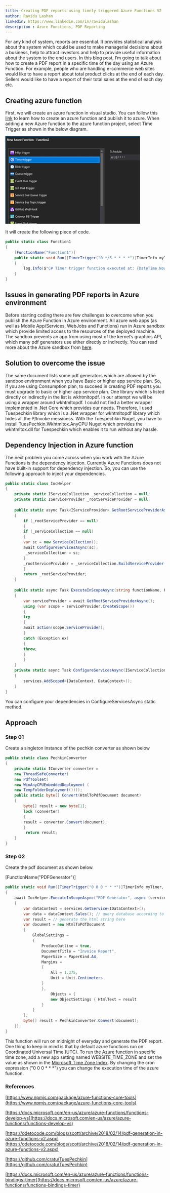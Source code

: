 ```yaml
---
title: Creating PDF reports using timely triggered Azure Functions V2
author: Ravidu Lashan
linkedin: https://www.linkedin.com/in/ravidulashan
description : Azure Functions, PDF Reporting
---
```


For any kind of system, reports are essential. It provides statistical analysis about the system which could be used to make managerial decisions about a business, help to attract investors and help to provide useful information about the system to the end users. In this blog post, I’m going to talk about how to create a PDF report in a specific time of the day using an Azure Function. For example, people who are handling e-commerce web sites would like to have a report about total product clicks at the end of each day. Sellers would like to have a report of their total sales at the end of each day etc. 

## Creating azure function

First, we will create an azure function in visual studio. You can follow this [link](https://docs.microsoft.com/en-us/azure/azure-functions/functions-develop-vs) to learn how to create an azure function and publish it to azure. When adding a new Azure function to the azure function project, select Time Trigger as shown in the below diagram.


<img src="/img/ravidu1.png" height="277" width="426" />


It will create the following piece of code.

```csharp
public static class Function1
{
    [FunctionName("Function1")]
    public static void Run([TimerTrigger("0 */5 * * * *")]TimerInfo myTimer,    TraceWriter log)
    {
        log.Info($"C# Timer trigger function executed at: {DateTime.Now}");
    }
}
```

## Issues in generating PDF reports in Azure environment

Before starting coding there are few challenges to overcome when you publish the Azure Function in Azure environment. All azure web apps (as well as Mobile App/Services, WebJobs and Functions) run in Azure sandbox which provide limited access to the resources of the deployed machine. The sandbox prevents an app from using most of the kernel’s graphics API, which many pdf generators use either directly or indirectly. You can read more about the Azure sandbox from [here](https://github.com/projectkudu/kudu/wiki/Azure-Web-App-sandbox).

## Solution to overcome the issue

 The same document lists some pdf generators which are allowed by the sandbox environment when you have Basic or higher app service plan. So, if you are using Consumption plan, to succeed in creating PDF reports you must upgrade to basic or higher app service plan. One library which is listed directly or indirectly in the list is wkhtmltopdf. In our attempt we will be using a wrapper around wkhtmltopdf. I could not find a better wrapper implemented in .Net Core which provides our needs. Therefore, I used Tuespechkin library which is a .Net wrapper for wkhtmltopdf library which hides all the P/Invoke messiness. With the Tuespechkin Nuget, you have to install TuesPechkin.Wkhtmltox.AnyCPU Nuget which provides the wkhtmltox.dll for Tuespechkin which enables it to run without any hassle.

## Dependency Injection in Azure function

The next problem you come across when you work with the Azure Functions is the dependency injection. Currently Azure Functions does not have built-in support for dependency injection. So, you can use the following approach to inject your dependencies.

```csharp
public static class IocHelper
{
    private static IServiceCollection _serviceCollection = null;
    private static IServiceProvider _rootServiceProvider = null;
    
    public static async Task<IServiceProvider> GetRootServiceProviderAsync()
    {
        if (_rootServiceProvider == null)
        {
        if (_serviceCollection == null)
        {
        var sc = new ServiceCollection();
        await ConfigureServicesAsync(sc);
         _serviceCollection = sc;
        }
        _rootServiceProvider = _serviceCollection.BuildServiceProvider();
        }
        return _rootServiceProvider;
    }

    public static async Task ExecuteInScopeAsync(string functionName, Func<IServiceProvider, Task> action)
    {
        var serviceProvider = await GetRootServiceProviderAsync();
        using (var scope = serviceProvider.CreateScope())
        {
        try
        {
        await action(scope.ServiceProvider);
        }
        catch (Exception ex)
        {
        throw;
        }
        }
    }
    private static async Task ConfigureServicesAsync(IServiceCollection services)
    {
        services.AddScoped<IDataContext, DataContext>();
    }
}
```
You can configure your dependencies in ConfigureServicesAsync static method.

## Approach

### Step 01

Create a singleton instance of the pechkin converter as shown below

```csharp
public static class PechkinConverter
{
    private static IConverter converter =
    new ThreadSafeConverter(
    new PdfToolset(
    new WinAnyCPUEmbeddedDeployment (
    new TempFolderDeployment())));
    public static byte[] Convert(HtmlToPdfDocument document)
    {
        byte[] result = new byte[1];
        lock (converter)
        {
        result = converter.Convert(document);
        }
         return result;
    }
}
```

### Step 02

Create the pdf document as shown below.


[FunctionName("PDFGenerator")]

```csharp
public static void Run([TimerTrigger("0 0 0 * * *")]TimerInfo myTimer, TraceWriter log)
{
    await IocHelper.ExecuteInScopeAsync("PDF Generator", async (services) =>
    {
        var dataContext = services.GetService<IDataContext>();
        var data = dataContext.Sales(); // query database according to need
        var result = // generate the html string here
        var document = new HtmlToPdfDocument
        {
            GlobalSettings =
            {
                ProduceOutline = true,
                DocumentTitle = "Invoice Report",
                PaperSize = PaperKind.A4,
                Margins =
                {
                    All = 1.375,
                    Unit = Unit.Centimeters
                }
                },
                    Objects = {
                    new ObjectSettings { HtmlText = result
                }
            }
        };
        byte[] result = PechkinConverter.Convert(document);
    });        
}
```

This function will run on midnight of everyday and generate the PDF report. One thing to keep in mind is that by default azure functions run on Coordinated Universal Time (UTC). To run the Azure function in specific time zone, add a new app setting named WEBSITE_TIME_ZONE and set the value as shown in the [Microsoft Time Zone Index](https://docs.microsoft.com/en-us/previous-versions/windows/it-pro/windows-vista/cc749073(v=ws.10)). By changing the cron expression ("0 0 0 * * *") you can change the execution time of the azure function.

### References

[https://www.npmjs.com/package/azure-functions-core-tools](https://www.npmjs.com/package/azure-functions-core-tools)

[https://docs.microsoft.com/en-us/azure/azure-functions/functions-develop-vs](https://docs.microsoft.com/en-us/azure/azure-functions/functions-develop-vs)

[https://odetocode.com/blogs/scott/archive/2018/02/14/pdf-generation-in-azure-functions-v2.aspx](https://odetocode.com/blogs/scott/archive/2018/02/14/pdf-generation-in-azure-functions-v2.aspx)

[https://github.com/cratu/TuesPechkin](https://github.com/cratu/TuesPechkin)

[https://docs.microsoft.com/en-us/azure/azure-functions/functions-bindings-timer](https://docs.microsoft.com/en-us/azure/azure-functions/functions-bindings-timer)


